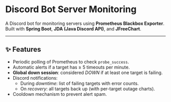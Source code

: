 # Discord Bot Server Monitoring

A Discord bot for monitoring servers using **Prometheus Blackbox Exporter**.  
Built with **Spring Boot**, **JDA (Java Discord API)**, and **JFreeChart**.

---

## ✨ Features
- Periodic polling of Prometheus to check `probe_success`.
- Automatic alerts if a target has ≥ 5 timeouts per minute.
- **Global down session**: considered *DOWN* if at least one target is failing.
- Discord notifications:
  - During *downtime*: list of failing targets with error counts.
  - On *recovery*: all targets back up (with per-target outage charts).
- Cooldown mechanism to prevent alert spam.
